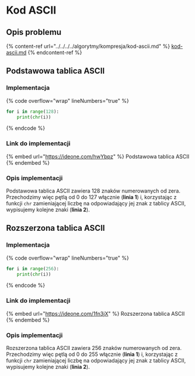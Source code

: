 # Kod ASCII

## Opis problemu

{% content-ref url="../../../../algorytmy/kompresja/kod-ascii.md" %}
[kod-ascii.md](../../../../algorytmy/kompresja/kod-ascii.md)
{% endcontent-ref %}

## Podstawowa tablica ASCII

### Implementacja

{% code overflow="wrap" lineNumbers="true" %}
```python
for i in range(128):
    print(chr(i))
```
{% endcode %}

### Link do implementacji

{% embed url="https://ideone.com/hwYbpz" %}
Podstawowa tablica ASCII
{% endembed %}

### Opis implementacji

Podstawowa tablica ASCII zawiera 128 znaków numerowanych od zera. Przechodzimy więc pętlą od 0 do 127 włącznie (**linia 1**) i, korzystając z funkcji `chr` zamieniającej liczbę na odpowiadający jej znak z tablicy ASCII, wypisujemy kolejne znaki (**linia 2**).

## Rozszerzona tablica ASCII

### Implementacja

{% code overflow="wrap" lineNumbers="true" %}
```python
for i in range(256):
    print(chr(i))
```
{% endcode %}

### Link do implementacji

{% embed url="https://ideone.com/1fn3jX" %}
Rozszerzona tablica ASCII
{% endembed %}

### Opis implementacji

Rozszerzona tablica ASCII zawiera 256 znaków numerowanych od zera. Przechodzimy więc pętlą od 0 do 255 włącznie (**linia 1**) i, korzystając z funkcji `chr` zamieniającej liczbę na odpowiadający jej znak z tablicy ASCII, wypisujemy kolejne znaki (**linia 2**).

